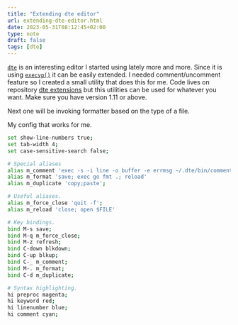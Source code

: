 ```yaml
---
title: "Extending dte editor"
url: extending-dte-editor.html
date: 2023-05-31T08:12:45+02:00
type: note
draft: false
tags: [dte]
---
```


[`dte`](https://craigbarnes.gitlab.io/dte/) is an interesting editor I started
using lately more and more. Since it is using
[`execvp()`](https://linux.die.net/man/3/execvp) it can be easily extended. I
needed comment/uncomment feature so I created a small utility that does this for
me. Code lives on repository [dte
extensions](https://git.mitjafelicijan.com/dte-extensions.git/about/) but this
utilities can be used for whatever you want. Make sure you have version 1.11 or
above.

Next one will be invoking formatter based on the type of a file.

My config that works for me.

```sh
set show-line-numbers true;
set tab-width 4;
set case-sensitive-search false;

# Special aliases
alias m_comment 'exec -s -i line -o buffer -e errmsg ~/.dte/bin/comment'
alias m_format 'save; exec go fmt .; reload'
alias m_duplicate 'copy;paste';

# Useful aliases.
alias m_force_close 'quit -f';
alias m_reload 'close; open $FILE'

# Key bindings.
bind M-s save;
bind M-q m_force_close;
bind M-z refresh;
bind C-down blkdown;
bind C-up blkup;
bind C-_ m_comment;
bind M-. m_format;
bind C-d m_duplicate;

# Syntax highlighting.
hi preproc magenta;
hi keyword red;
hi linenumber blue;
hi comment cyan;
```
